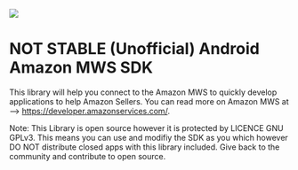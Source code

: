 [![](https://jitpack.io/v/theblissprogrammer/android-amazon-mws-sdk.svg)](https://jitpack.io/#theblissprogrammer/android-amazon-mws-sdk)

# NOT STABLE (Unofficial) Android Amazon MWS SDK

This library will help you connect to the Amazon MWS to quickly develop applications to help Amazon Sellers. 
You can read more on Amazon MWS at --> https://developer.amazonservices.com/. 

Note: This Library is open source however it is protected by LICENCE GNU GPLv3. This means you can use and modifiy the SDK as you which however DO NOT distribute closed apps with this library included. Give back to the community and contribute to open source.


